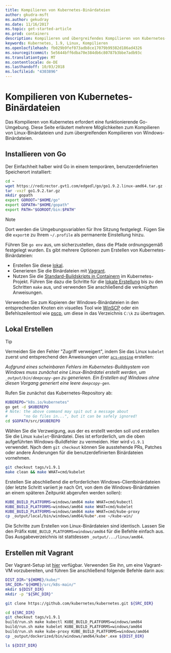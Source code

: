 ```yaml
---
title: Kompilieren von Kubernetes-Binärdateien
author: gkudra-msft
ms.author: gekudray
ms.date: 11/16/2017
ms.topic: get-started-article
ms.prod: containers
description: Kompilieren und übergreifendes Kompilieren von Kubernetes-Binärdateien aus der Quelle.
keywords: Kubernetes, 1.9, Linux, Kompilieren
ms.openlocfilehash: fb029b9fef073adb8ce17079b99382d186ad4326
ms.sourcegitcommit: 5e5644bff6dba70e384db6c80787b3bbe7adb93c
ms.translationtype: MT
ms.contentlocale: de-DE
ms.lasthandoff: 10/03/2018
ms.locfileid: "4303896"
---
```

# <a name="compiling-kubernetes-binaries"></a>Kompilieren von Kubernetes-Binärdateien #
Das Kompilieren von Kubernetes erfordert eine funktionierende Go-Umgebung. Diese Seite erläutert mehrere Möglichkeiten zum Kompilieren von Linux-Binärdateien und zum übergreifenden Kompilieren von Windows-Binärdateien.

## <a name="installing-go"></a>Installieren von Go ##
Der Einfachheit halber wird Go in einem temporären, benutzerdefinierten Speicherort installiert:

```bash
cd ~
wget https://redirector.gvt1.com/edgedl/go/go1.9.2.linux-amd64.tar.gz -O go1.9.2.tar.gz
tar -vxzf go1.9.2.tar.gz
mkdir gopath
export GOROOT="$HOME/go"
export GOPATH="$HOME/gopath"
export PATH="$GOROOT/bin:$PATH"
```

> [!Note]  
> Dort werden die Umgebungsvariablen für Ihre Sitzung festgelegt. Fügen Sie die `export`e zu Ihrem `~/.profile` als permanente Einstellung hinzu.

Führen Sie `go env` aus, um sicherzustellen, dass die Pfade ordnungsgemäß festgelegt wurden. Es gibt mehrere Optionen zum Erstellen von Kubernetes-Binärdateien:

  - Erstellen Sie diese [lokal](#build-locally).
  - Generieren Sie die Binärdateien mit [Vagrant](#build-with-vagrant).
  - Nutzen Sie die [Standard-Buildskripts in Containern](https://github.com/kubernetes/kubernetes/tree/master/build#key-scripts) im Kubernetes-Projekt. Führen Sie dazu die Schritte für die [lokale Erstellung](#build-locally) bis zu den Schritten `make` aus, und verwenden Sie anschließend die verknüpften Anweisungen.

Verwenden Sie zum Kopieren der Windows-Binärdateien in den entsprechenden Knoten ein visuelles Tool wie [WinSCP](https://winscp.net/eng/download.php) oder ein Befehlszeilentool wie [pscp](https://www.chiark.greenend.org.uk/~sgtatham/putty/latest.html), um diese in das Verzeichnis `C:\k` zu übertragen.


## <a name="building-locally"></a>Lokal Erstellen ##
> [!Tip]  
> Vermeiden Sie den Fehler "Zugriff verweigert", indem Sie das Linux `kubelet` zuerst und entsprechend den Anweisungen unter [`acs-engine`](https://github.com/Azure/acs-engine/blob/master/scripts/build-windows-k8s.sh#L176) erstellen:
>  
> _Aufgrund eines scheinbaren Fehlers im Kubernetes-Buildsystem von Windows muss zunächst eine Linux-Binärdatei erstellt werden, um `_output/bin/deepcopy-gen` zu generieren. Ein Erstellen auf Windows ohne diesen Vorgang generiert eine leere `deepcopy-gen`._

Rufen Sie zunächst das Kubernetes-Repository ab:

```bash
KUBEREPO="k8s.io/kubernetes"
go get -d $KUBEREPO
# Note: the above command may spit out a message about 
#       "no Go files in...", but it can be safely ignored!
cd $GOPATH/src/$KUBEREPO
```

Wählen Sie die Verzweigung, aus der es erstellt werden soll und erstellen Sie die Linux `kubelet`-Binärdatei. Dies ist erforderlich, um die oben aufgeführten Windows-Buildfehler zu vermeiden. Hier wird `v1.9.1` verwendet. Nach dem `git checkout` können Sie ausstehende PRs, Patches oder andere Änderungen für die benutzerdefinierten Binärdateien vornehmen.

```bash
git checkout tags/v1.9.1
make clean && make WHAT=cmd/kubelet
```

Erstellen Sie abschließend die erforderlichen Windows-Clientbinärdateien (der letzte Schritt variiert je nach Ort, von dem die Windows-Binärdateien an einem späteren Zeitpunkt abgerufen werden sollen):

```bash
KUBE_BUILD_PLATFORMS=windows/amd64 make WHAT=cmd/kubectl
KUBE_BUILD_PLATFORMS=windows/amd64 make WHAT=cmd/kubelet
KUBE_BUILD_PLATFORMS=windows/amd64 make WHAT=cmd/kube-proxy
cp _output/local/bin/windows/amd64/kube*.exe ~/kube-win/
```

Die Schritte zum Erstellen von Linux-Binärdateien sind identisch. Lassen Sie den Präfix `KUBE_BUILD_PLATFORMS=windows/amd64` für die Befehle einfach aus. Das Ausgabeverzeichnis ist stattdessen `_output/.../linux/amd64`.


## <a name="build-with-vagrant"></a>Erstellen mit Vagrant ##
Der Vagrant-Setup ist [hier](https://github.com/Microsoft/SDN/tree/master/Kubernetes/linux/vagrant) verfügbar. Verwenden Sie ihn, um eine Vagrant-VM vorzubereiten, und führen Sie anschließend folgende Befehle darin aus:

```bash
DIST_DIR="${HOME}/kube/"
SRC_DIR="${HOME}/src/k8s-main/"
mkdir ${DIST_DIR}
mkdir -p "${SRC_DIR}"

git clone https://github.com/kubernetes/kubernetes.git ${SRC_DIR}

cd ${SRC_DIR}
git checkout tags/v1.9.1
build/run.sh make kubectl KUBE_BUILD_PLATFORMS=windows/amd64
build/run.sh make kubelet KUBE_BUILD_PLATFORMS=windows/amd64
build/run.sh make kube-proxy KUBE_BUILD_PLATFORMS=windows/amd64
cp _output/dockerized/bin/windows/amd64/kube*.exe ${DIST_DIR}

ls ${DIST_DIR}
```

